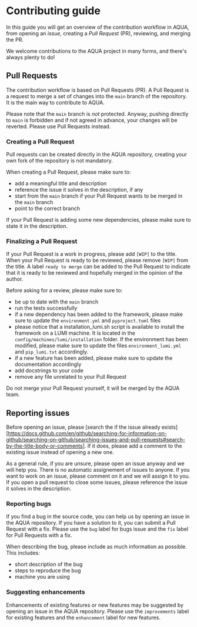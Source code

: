 # Contributing guide

In this guide you will get an overview of the contribution workflow in AQUA, from opening an *issue*, creating a *Pull Request* (PR), reviewing, and merging the PR.

We welcome contributions to the AQUA project in many forms, and there's always plenty to do!

## Pull Requests

The contribution workflow is based on Pull Requests (PR). 
A Pull Request is a request to merge a set of changes into the `main` branch of the repository. 
It is the main way to contribute to AQUA.

Please note that the `main` branch is *not* protected. 
Anyway, pushing directly to `main` is forbidden and if not agreed in advance, your changes will be reverted.
Please use Pull Requests instead.

### Creating a Pull Request

Pull requests can be created directly in the AQUA repository, creating your own fork of the repository is not mandatory.

When creating a Pull Request, please make sure to:
- add a meaningful title and description
- reference the issue it solves in the description, if any
- start from the `main` branch if your Pull Request wants to be merged in the `main` branch
- point to the correct branch

If your Pull Request is adding some new dependencies, please make sure to state it in the description.

### Finalizing a Pull Request

If your Pull Request is a work in progress, please add `[WIP]` to the title.
When your Pull Request is ready to be reviewed, please remove `[WIP]` from the title.
A label `ready to merge` can be added to the Pull Request to indicate that it is ready to be reviewed and hopefully merged in the opinion of the author.

Before asking for a review, please make sure to:
- be up to date with the `main` branch
- run the tests successfully
- if a new dependency has been added to the framework, please make sure to update the `environment.yml` and `pyproject.toml` files
- please notice that a installation_lumi.sh script is available to install the framework on a LUMI machine.
  It is located in the `config/machines/lumi/installation` folder.
  If the environment has been modified, please make sure to update the files `environment_lumi.yml` and `pip_lumi.txt` accordingly.
- if a new feature has been added, please make sure to update the documentation accordingly
- add docstrings to your code
- remove any file unrelated to your Pull Request

Do not merge your Pull Request yourself, it will be merged by the AQUA team.

## Reporting issues

Before opening an issue, please [search the if the issue already exists][https://docs.github.com/en/github/searching-for-information-on-github/searching-on-github/searching-issues-and-pull-requests#search-by-the-title-body-or-comments]. If it does, please add a comment to the existing issue instead of opening a new one.

As a general rule, if you are unsure, please open an issue anyway and we will help you.
There is no automatic assignement of issues to anyone. 
If you want to work on an issue, please comment on it and we will assign it to you.
If you open a pull request to close some issues, please reference the issue it solves in the description.

### Reporting bugs

If you find a bug in the source code, you can help us by opening an issue in the AQUA repository. 
If you have a solution to it, you can submit a Pull Request with a fix. 
Please use the `bug` label for bugs issue and the `fix` label for Pull Requests with a fix.

When describing the bug, please include as much information as possible. This includes:
- short description of the bug
- steps to reproduce the bug
- machine you are using

### Suggesting enhancements

Enhancements of existing features or new features may be suggested by opening an issue in the AQUA repository. Please use the `improvements` label for existing features and the `enhancement` label for new features.


